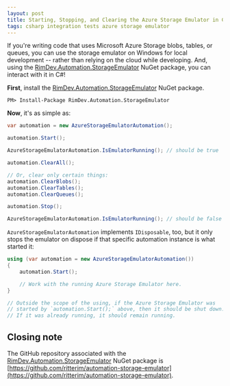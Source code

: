 ```yaml
---
layout: post
title: Starting, Stopping, and Clearing the Azure Storage Emulator in C#
tags: csharp integration tests azure storage emulator
---
```


If you're writing code that uses Microsoft Azure Storage blobs, tables, or queues, you can use the storage emulator on Windows for local development -- rather than relying on the cloud while developing. And, using the [RimDev.Automation.StorageEmulator](https://www.nuget.org/packages/RimDev.Automation.StorageEmulator/) NuGet package, you can interact with it in C#!

**First**, install the [RimDev.Automation.StorageEmulator](https://www.nuget.org/packages/RimDev.Automation.StorageEmulator/) NuGet package.

```
PM> Install-Package RimDev.Automation.StorageEmulator
```

**Now**, it's as simple as:

```csharp
var automation = new AzureStorageEmulatorAutomation();

automation.Start();

AzureStorageEmulatorAutomation.IsEmulatorRunning(); // should be true

automation.ClearAll();

// Or, clear only certain things:
automation.ClearBlobs();
automation.ClearTables();
automation.ClearQueues();

automation.Stop();

AzureStorageEmulatorAutomation.IsEmulatorRunning(); // should be false
```

`AzureStorageEmulatorAutomation` implements `IDisposable`, too, but it only stops the emulator on dispose if that specific automation instance is what started it:

```csharp
using (var automation = new AzureStorageEmulatorAutomation())
{
    automation.Start();

    // Work with the running Azure Storage Emulator here.
}

// Outside the scope of the using, if the Azure Storage Emulator was
// started by `automation.Start();` above, then it should be shut down.
// If it was already running, it should remain running.
```

## Closing note

The GitHub repository associated with the [RimDev.Automation.StorageEmulator](https://www.nuget.org/packages/RimDev.Automation.StorageEmulator/) NuGet package is [https://github.com/ritterim/automation-storage-emulator](https://github.com/ritterim/automation-storage-emulator).
